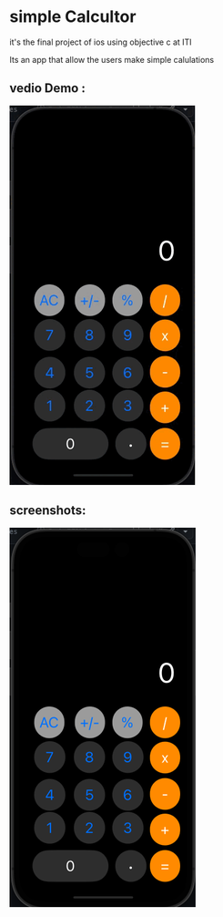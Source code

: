 # simple Calcultor
it's the final project of ios using objective c at ITI

Its an app that allow the users make simple calulations

## vedio Demo : 



<img src="https://github.com/Ayman-Naim/Calculator/blob/main/screen/demo.gif">




## screenshots:


![](screen/0.png)


